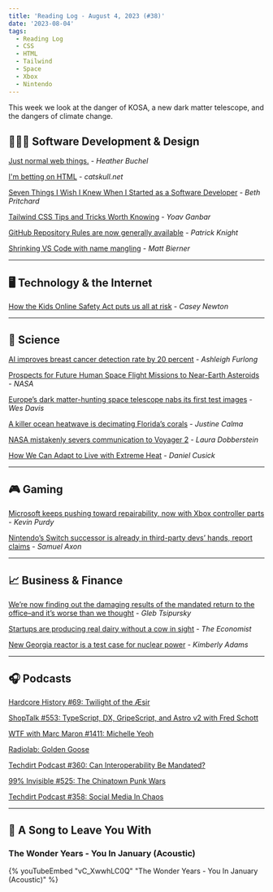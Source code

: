 ```yaml
---
title: 'Reading Log - August 4, 2023 (#38)'
date: '2023-08-04'
tags:
  - Reading Log
  - CSS
  - HTML
  - Tailwind
  - Space
  - Xbox
  - Nintendo
---
```


This week we look at the danger of KOSA, a new dark matter telescope, and the dangers of climate change.
<!-- excerpt -->

## 👨🏼‍💻 Software Development & Design

[Just normal web things.](https://heather-buchel.com/blog/2023/07/just-normal-web-things/) - *Heather Buchel*

[I'm betting on HTML](https://catskull.net/html.html) - *catskull.net*

[Seven Things I Wish I Knew When I Started as a Software Developer](https://blog.scottlogic.com/2023/07/21/seven-things-i-wish-i-knew-when-i-started-as-a-software-developer.html) - *Beth Pritchard*

[Tailwind CSS Tips and Tricks Worth Knowing](https://www.builder.io/blog/tailwind-css-tips-and-tricks) - *Yoav Ganbar*

[GitHub Repository Rules are now generally available](https://github.blog/2023-07-24-github-repository-rules-are-now-generally-available/) - *Patrick Knight*

[Shrinking VS Code with name mangling](https://code.visualstudio.com/blogs/2023/07/20/mangling-vscode) - *Matt Bierner*

---

## 🖥 Technology & the Internet

[How the Kids Online Safety Act puts us all at risk](https://www.theverge.com/2023/8/4/23819578/kosa-kids-online-safety-act-privacy-danger) - *Casey Newton*

---

## 🔬 Science

[AI improves breast cancer detection rate by 20 percent](https://www.politico.eu/article/ai-improves-breast-cancer-detection-rate-20-percent-swedish-study/) - *Ashleigh Furlong*

[Prospects for Future Human Space Flight Missions to Near-Earth Asteroids](https://ntrs.nasa.gov/api/citations/20230003852/downloads/NEA_HSF_2023_PDC.pdf) - *NASA*

[Europe’s dark matter-hunting space telescope nabs its first test images](https://www.theverge.com/2023/7/31/23814266/euclid-space-telescope-dark-matter-energy-european-space-agency-nasa-max-planck-institute) - *Wes Davis*

[A killer ocean heatwave is decimating Florida’s corals](https://www.theverge.com/2023/7/31/23814003/ocean-heatwave-florida-keys-coral-reef-rescue) - *Justine Calma*

[NASA mistakenly severs communication to Voyager 2](https://www.theregister.com/2023/07/31/nasa_mistakenly_disconnects_voyager_2/) - *Laura Dobberstein*

[How We Can Adapt to Live with Extreme Heat](https://www.scientificamerican.com/article/how-we-can-adapt-to-live-with-extreme-heat/) - *Daniel Cusick*

---

## 🎮 Gaming

[Microsoft keeps pushing toward repairability, now with Xbox controller parts](https://arstechnica.com/gaming/2023/08/microsoft-now-offers-xbox-controller-parts-manuals-and-video-repair-guides/) - *Kevin Purdy*

[Nintendo’s Switch successor is already in third-party devs’ hands, report claims](https://arstechnica.com/gaming/2023/07/report-nintendos-next-console-ships-late-2024-still-supports-cartridges/) - *Samuel Axon*

---

## 📈 Business & Finance

[We’re now finding out the damaging results of the mandated return to the office–and it’s worse than we thought](https://fortune.com/2023/08/01/research-damaging-results-mandated-return-to-office-worse-than-we-thought-rto-remote-work-careers-leadership-gleb-tsipursky/) - *Gleb Tsipursky*

[Startups are producing real dairy without a cow in sight](https://www.economist.com/business/2023/07/20/startups-are-producing-real-dairy-without-a-cow-in-sight) - *The Economist*

[New Georgia reactor is a test case for nuclear power](https://www.marketplace.org/2023/07/31/new-georgia-reactor-nuclear-power/) - *Kimberly Adams*

---

## 🎧 Podcasts

[Hardcore History #69: Twilight of the Æsir](https://www.dancarlin.com/product/hardcore-history-69-twilight-of-the-aesir/)

[ShopTalk #553: TypeScript, DX, GripeScript, and Astro v2 with Fred Schott](https://shoptalkshow.com/553/)

[WTF with Marc Maron #1411: Michelle Yeoh](http://www.wtfpod.com/podcast/episode-1411-michelle-yeoh)

[Radiolab: Golden Goose](https://www.radiolab.org/podcast/golden-goose)

[Techdirt Podcast #360: Can Interoperability Be Mandated?](https://www.techdirt.com/2023/08/01/techdirt-podcast-episode-360-can-interoperability-be-mandated/)

[99% Invisible #525: The Chinatown Punk Wars](https://99percentinvisible.org/episode/the-chinatown-punk-wars/)

[Techdirt Podcast #358: Social Media In Chaos](https://www.techdirt.com/2023/07/18/techdirt-podcast-episode-358-social-media-in-chaos/)

---

## 🎵 A Song to Leave You With

<h3 class="music">The Wonder Years - You In January (Acoustic)</h3>

{% youTubeEmbed "vC_XwwhLC0Q" "The Wonder Years - You In January (Acoustic)" %}